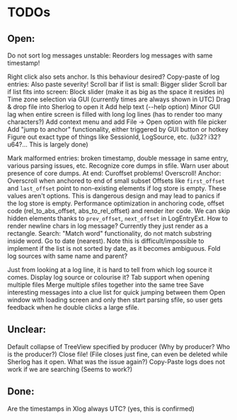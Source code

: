# TODOs

## Open:
Do not sort log messages unstable: Reorders log messages with same timestamp!

Right click also sets anchor. Is this behaviour desired?
Copy-paste of log entries: Also paste severity!
Scroll bar if list is small: Bigger slider
Scroll bar if list fits into screen: Block slider (make it as big as the space it resides in)
Time zone selection via GUI (currently times are always shown in UTC)
Drag & drop file into Sherlog to open it
Add help text (--help option)
Minor GUI lag when entire screen is filled with long log lines (has to render too many characters?)
Add context menu and add File -> Open option with file picker
Add "jump to anchor" functionality, either triggered by GUI button or hotkey
Figure out exact type of things like SessionId, LogSource, etc. (u32? i32? u64?... This is largely done)

Mark malformed entries: broken timestamp, double message in same entry, various parsing issues, etc.
Recognize core dumps in sfile. Warn user about presence of core dumps.
At end: Curoffset problems! Overscroll!
Anchor: Overscroll when anchored to end of small subset
Offsets like `first_offset` and `last_offset` point to non-existing elements if log store is empty. These values aren't options. This is dangerous design and may lead to panics if the log store is empty.
Performance optimization in anchoring code, offset code (rel_to_abs_offset, abs_to_rel_offset) and render iter code. We can skip hidden elements thanks to `prev_offset`, `next_offset` in LogEntryExt.
How to render newline chars in log message? Currently they just render as a rectangle.
Search: "Match word" functionality, do not match substring inside word.
Go to date (nearest). Note this is difficult/impossible to implement if the list is not sorted by date, as it becomes ambiguous.
Fold log sources with same name and parent?

Just from looking at a log line, it is hard to tell from which log source it comes. Display log source or colourise it?
Tab support when opening multiple files
Merge multiple sfiles together into the same tree
Save interesting messages into a clue list for quick jumping between them
Open window with loading screen and only then start parsing sfile, so user gets feedback when he double clicks a large sfile.


## Unclear:
Default collapse of TreeView specified by producer (Why by producer? Who is the producer?)
Close file! (File closes just fine, can even be deleted while Sherlog has it open. What was the issue again?)
Copy-Paste logs does not work if we are searching (Seems to work?)

## Done:

Are the timestamps in Xlog always UTC? (yes, this is confirmed)
